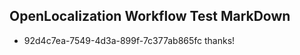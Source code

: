 ## OpenLocalization Workflow Test MarkDown
* 92d4c7ea-7549-4d3a-899f-7c377ab865fc thanks!

<!--HONumber=Jul16_HO4-->


